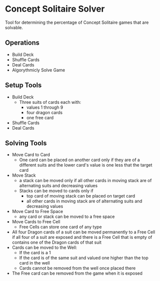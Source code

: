 # Concept Solitaire Solver
Tool for determining the percentage of Concept Solitaire games that are solvable.

## Operations
* Build Deck
* Shuffle Cards
* Deal Cards
* Algorythmicly Solve Game

## Setup Tools
* Build Deck
    * Three suits of cards each with:
        * values 1 through 9
        * four dragon cards
        * one free card
* Shuffle Cards
* Deal Cards

## Solving Tools
* Move Card to Card
    * One card can be placed on another card only if they are of a different suits and the lower card's value is one less that the target card
* Move Stack
    * a stack can be moved only if all other cards in moving stack are of alternating suits and decreasing values
    * Stacks can be moved to cards only if
        * top card of moving stack can be placed on target card
        * all other cards in moving stack are of alternating suits and decreasing values
* Move Card to Free Space
    * any card or stack can be moved to a free space
* Move Cards to Free Cell
    * Free Cells can store one card of any type
* All four Dragon cards of a suit can be moved permanently to a Free Cell if all four of a suit are exposed and there is a Free Cell that is empty of contains one of the Dragon cards of that suit
* Cards can be moved to the Well:
    * If the card is a 1
    * If the card is of the same suit and valued one higher than the top card in the well
    * Cards cannot be removed from the well once placed there
* The Free card can be removed from the game when it is exposed

    


